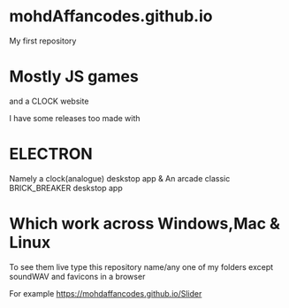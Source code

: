 # mohdAffancodes.github.io
My first repository 

# Mostly JS games
and a CLOCK website

I have some releases too made with 
# ELECTRON 
Namely a clock(analogue) deskstop app
&
An arcade classic BRICK_BREAKER deskstop app

# Which work across Windows,Mac & Linux

To see them live type this repository name/any one of my folders except soundWAV and favicons in a browser

For example 
https://mohdaffancodes.github.io/Slider
